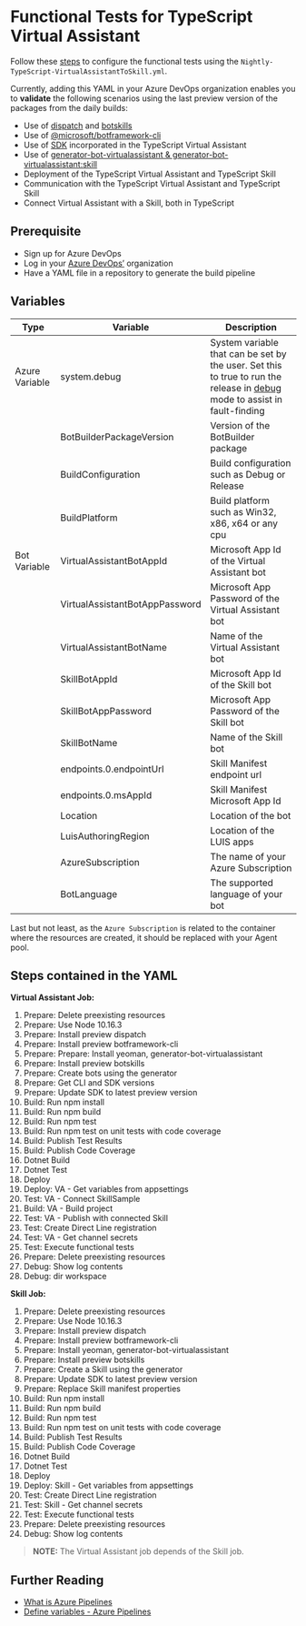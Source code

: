 # Functional Tests for TypeScript Virtual Assistant
Follow these [steps](https://microsoft.github.io/botframework-solutions/solution-accelerators/tutorials/enable-continuous-integration/typescript/3-configure-build-steps/) to configure the functional tests using the `Nightly-TypeScript-VirtualAssistantToSkill.yml`.

Currently, adding this YAML in your Azure DevOps organization enables you to **validate** the following scenarios using the last preview version of the packages from the daily builds:
- Use of [dispatch](https://botbuilder.myget.org/feed/botbuilder-tools-daily/package/npm/botdispatch) and [botskills](https://botbuilder.myget.org/feed/aitemplates/package/npm/botskills)
- Use of [@microsoft/botframework-cli](https://botbuilder.myget.org/feed/botframework-cli/package/npm/@microsoft/botframework-cli)
- Use of [SDK](https://botbuilder.myget.org/gallery/botbuilder-v4-js-daily) incorporated in the TypeScript Virtual Assistant
- Use of [generator-bot-virtualassistant & generator-bot-virtualassistant:skill](https://botbuilder.myget.org/feed/aitemplates/package/npm/generator-bot-virtualassistant)
- Deployment of the TypeScript Virtual Assistant and TypeScript Skill
- Communication with the TypeScript Virtual Assistant and TypeScript Skill
- Connect Virtual Assistant with a Skill, both in TypeScript

## Prerequisite
- Sign up for Azure DevOps
- Log in your [Azure DevOps’](https://dev.azure.com/) organization
- Have a YAML file in a repository to generate the build pipeline

## Variables

| Type | Variable | Description |
|------|----------|-------------|
| Azure Variable | system.debug | System variable that can be set by the user. Set this to true to run the release in [debug](https://docs.microsoft.com/en-us/azure/devops/pipelines/release/variables?view=azure-devops&tabs=batch#debug-mode) mode to assist in fault-finding |
|      | BotBuilderPackageVersion | Version of the BotBuilder package |
|      | BuildConfiguration | Build configuration such as Debug or Release |
|      | BuildPlatform | Build platform such as Win32, x86, x64 or any cpu |
| Bot Variable | VirtualAssistantBotAppId | Microsoft App Id of the Virtual Assistant bot |
|      | VirtualAssistantBotAppPassword | Microsoft App Password of the Virtual Assistant bot |
|      | VirtualAssistantBotName | Name of the Virtual Assistant bot |
|      | SkillBotAppId | Microsoft App Id of the Skill bot |
|      | SkillBotAppPassword | Microsoft App Password of the Skill bot |
|      | SkillBotName | Name of the Skill bot |
|      | endpoints.0.endpointUrl | Skill Manifest endpoint url |
|      | endpoints.0.msAppId | Skill Manifest Microsoft App Id |
|      | Location | Location of the bot |
|      | LuisAuthoringRegion | Location of the LUIS apps |
|      | AzureSubscription | The name of your Azure Subscription |
|      | BotLanguage | The supported language of your bot |

Last but not least, as the `Azure Subscription` is related to the container where the resources are created, it should be replaced with your Agent pool.

## Steps contained in the YAML
**Virtual Assistant Job:**
1. Prepare: Delete preexisting resources
1. Prepare: Use Node 10.16.3
1. Prepare: Install preview dispatch
1. Prepare: Install preview botframework-cli
1. Prepare: Prepare: Install yeoman, generator-bot-virtualassistant
1. Prepare: Install preview botskills
1. Prepare: Create bots using the generator
1. Prepare: Get CLI and SDK versions
1. Prepare: Update SDK to latest preview version
1. Build: Run npm install
1. Build: Run npm build
1. Build: Run npm test
1. Build: Run npm test on unit tests with code coverage
1. Build: Publish Test Results
1. Build: Publish Code Coverage
1. Dotnet Build
1. Dotnet Test
1. Deploy
1. Deploy: VA - Get variables from appsettings
1. Test: VA - Connect SkillSample
1. Build: VA - Build project
1. Test: VA - Publish with connected Skill
1. Test: Create Direct Line registration
1. Test: VA - Get channel secrets
1. Test: Execute functional tests
1. Prepare: Delete preexisting resources
1. Debug: Show log contents
1. Debug: dir workspace

**Skill Job:**
1. Prepare: Delete preexisting resources
1. Prepare: Use Node 10.16.3
1. Prepare: Install preview dispatch
1. Prepare: Install preview botframework-cli
1. Prepare: Install yeoman, generator-bot-virtualassistant
1. Prepare: Install preview botskills
1. Prepare: Create a Skill using the generator
1. Prepare: Update SDK to latest preview version
1. Prepare: Replace Skill manifest properties
1. Build: Run npm install
1. Build: Run npm build
1. Build: Run npm test
1. Build: Run npm test on unit tests with code coverage
1. Build: Publish Test Results
1. Build: Publish Code Coverage
1. Dotnet Build
1. Dotnet Test
1. Deploy
1. Deploy: Skill - Get variables from appsettings
1. Test: Create Direct Line registration
1. Test: Skill - Get channel secrets
1. Test: Execute functional tests
1. Prepare: Delete preexisting resources
1. Debug: Show log contents

> **NOTE:** The Virtual Assistant job depends of the Skill job.

## Further Reading
- [What is Azure Pipelines](https://docs.microsoft.com/en-us/azure/devops/pipelines/get-started/what-is-azure-pipelines?view=azure-devops)
- [Define variables - Azure Pipelines](https://docs.microsoft.com/en-us/azure/devops/pipelines/process/variables?view=azure-devops&tabs=yaml%2Cbatch)